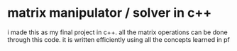 # matrix manipulator / solver in c++
 i made this as my final project in c++. all the matrix operations can be done through this code. it is written efficiently using all the concepts learned in pf
